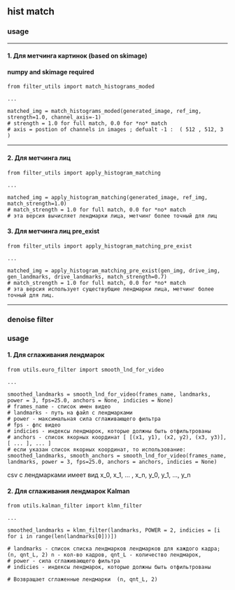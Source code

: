 ## hist match 

### usage
---
#### 1. Для метчинга картинок (based on skimage)

####  numpy and skimage required
```{python}
from filter_utils import match_histograms_moded

...

matched_img = match_histograms_moded(generated_image, ref_img, strength=1.0, channel_axis=-1)
# strength = 1.0 for full match, 0.0 for *no* match
# axis = postion of channels in images ; defualt -1 :  ( 512 , 512, 3 )
```
---
#### 2. Для метчинга лиц 
```{python}
from filter_utils import apply_histogram_matching

...

matched_img = apply_histogram_matching(generated_image, ref_img, match_strength=1.0)
# match_strength = 1.0 for full match, 0.0 for *no* match
# эта версия вычисляет лендмарки лица, метчинг более точный для лиц
```

#### 3. Для метчинга лиц pre_exist 
```{python}
from filter_utils import apply_histogram_matching_pre_exist

...

matched_img = apply_histogram_matching_pre_exist(gen_img, drive_img, gen_landmarks, drive_landmarks, match_strength=0.7)
# match_strength = 1.0 for full match, 0.0 for *no* match
# эта версия использует существубщие лендмарки лица, метчинг более точный для лиц.
```
---
### denoise filter 
### usage
#### 1. Для сглаживания лендмарок
```{python}
from utils.euro_filter import smooth_lnd_for_video 

...

smoothed_landmarks = smooth_lnd_for_video(frames_name, landmarks, power = 3, fps=25.0, anchors = None, indicies = None)
# frames_name - список имен видео
# landmarks - путь на файл с лендмарками 
# power - максимальная сила сглаживающего фильтра
# fps - фпс видео
# indicies - индексы лендмарок, которые должны быть отфильтрованы 
# anchors - список якорных координат [ [(x1, y1), (x2, y2), (x3, y3)], [ ... ], ... ]
# если указан список якорных координат, то использование:
smoothed_landmarks, smooth_anchors = smooth_lnd_for_video(frames_name, landmarks, power = 3, fps=25.0, anchors = anchors, indicies = None)
```
csv с лендмарками имеет вид 
x_0, x_1, ... , x_n, y_0, y_1, ..., y_n



#### 2. Для сглаживания лендмарок Kalman
```{python}
from utils.kalman_filter import klmn_filter

...

smoothed_landmarks = klmn_filter(landmarks, POWER = 2, indicies = [i for i in range(len(landmarks[0]))])

# landmarks - список списка лендмарков лендмарков для каждого кадра;  (n, qnt_L, 2) n - кол-во кадров, qnt_L - количество лендмарок,
# power - сила сглаживающего фильтра
# indicies - индексы лендмарок, которые должны быть отфильтрованы 

# Возвращает сглаженные лендмарки  (n, qnt_L, 2)

```


